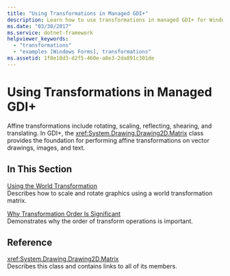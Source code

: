 ```yaml
---
title: "Using Transformations in Managed GDI+"
description: Learn how to use transformations in managed GDI+ for Windows Forms with a selection of topics and tutorials.
ms.date: "03/30/2017"
ms.service: dotnet-framework
helpviewer_keywords: 
  - "transformations"
  - "examples [Windows Forms], transformations"
ms.assetid: 1f8e18d3-d2f5-460e-a8e3-2da891c301de
---
```

# Using Transformations in Managed GDI+

Affine transformations include rotating, scaling, reflecting, shearing, and translating. In GDI+, the <xref:System.Drawing.Drawing2D.Matrix> class provides the foundation for performing affine transformations on vector drawings, images, and text.  
  
## In This Section  

[Using the World Transformation](using-the-world-transformation.md)\
Describes how to scale and rotate graphics using a world transformation matrix.  
  
[Why Transformation Order Is Significant](why-transformation-order-is-significant.md)\
Demonstrates why the order of transform operations is important.  
  
## Reference  

<xref:System.Drawing.Drawing2D.Matrix>  
Describes this class and contains links to all of its members.
